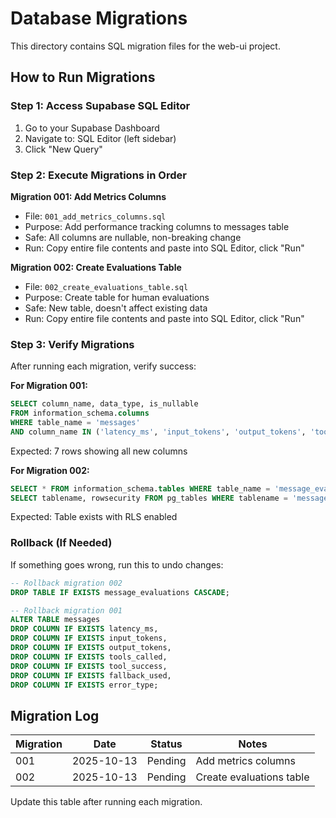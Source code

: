 # Database Migrations

This directory contains SQL migration files for the web-ui project.

## How to Run Migrations

### Step 1: Access Supabase SQL Editor

1. Go to your Supabase Dashboard
2. Navigate to: SQL Editor (left sidebar)
3. Click "New Query"

### Step 2: Execute Migrations in Order

**Migration 001: Add Metrics Columns**
- File: `001_add_metrics_columns.sql`
- Purpose: Add performance tracking columns to messages table
- Safe: All columns are nullable, non-breaking change
- Run: Copy entire file contents and paste into SQL Editor, click "Run"

**Migration 002: Create Evaluations Table**
- File: `002_create_evaluations_table.sql`
- Purpose: Create table for human evaluations
- Safe: New table, doesn't affect existing data
- Run: Copy entire file contents and paste into SQL Editor, click "Run"

### Step 3: Verify Migrations

After running each migration, verify success:

**For Migration 001:**
```sql
SELECT column_name, data_type, is_nullable
FROM information_schema.columns
WHERE table_name = 'messages'
AND column_name IN ('latency_ms', 'input_tokens', 'output_tokens', 'tools_called', 'tool_success', 'fallback_used', 'error_type');
```

Expected: 7 rows showing all new columns

**For Migration 002:**
```sql
SELECT * FROM information_schema.tables WHERE table_name = 'message_evaluations';
SELECT tablename, rowsecurity FROM pg_tables WHERE tablename = 'message_evaluations';
```

Expected: Table exists with RLS enabled

### Rollback (If Needed)

If something goes wrong, run this to undo changes:

```sql
-- Rollback migration 002
DROP TABLE IF EXISTS message_evaluations CASCADE;

-- Rollback migration 001
ALTER TABLE messages
DROP COLUMN IF EXISTS latency_ms,
DROP COLUMN IF EXISTS input_tokens,
DROP COLUMN IF EXISTS output_tokens,
DROP COLUMN IF EXISTS tools_called,
DROP COLUMN IF EXISTS tool_success,
DROP COLUMN IF EXISTS fallback_used,
DROP COLUMN IF EXISTS error_type;
```

## Migration Log

| Migration | Date | Status | Notes |
|-----------|------|--------|-------|
| 001 | 2025-10-13 | Pending | Add metrics columns |
| 002 | 2025-10-13 | Pending | Create evaluations table |

Update this table after running each migration.
